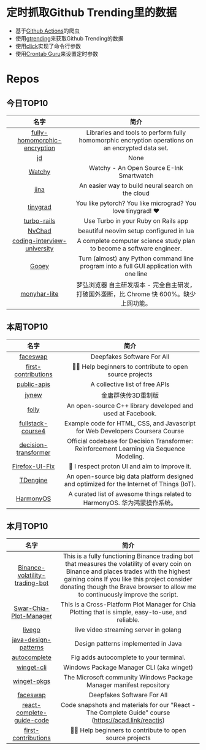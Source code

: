 # 定时抓取Github Trending里的数据
* 基于[Github Actions](https://docs.github.com/en/actions)的爬虫
* 使用[gtrending](https://github.com/hedythedev/gtrending)来获取Github Trending的数据
* 使用[click](https://github.com/pallets/click)实现了命令行参数
* 使用[Crontab Guru](https://crontab.guru/)来设置定时参数

# Repos
## 今日TOP10 
<!-- START OF DAILY_TOP10_REPOS -->
| 名字 | 简介 |
| :----: | :----: |
| [fully-homomorphic-encryption](https://github.com/google/fully-homomorphic-encryption) | Libraries and tools to perform fully homomorphic encryption operations on an encrypted data set. |
| [jd](https://github.com/star261/jd) | None |
| [Watchy](https://github.com/sqfmi/Watchy) | Watchy - An Open Source E-Ink Smartwatch |
| [jina](https://github.com/jina-ai/jina) | An easier way to build neural search on the cloud |
| [tinygrad](https://github.com/geohot/tinygrad) | You like pytorch? You like micrograd? You love tinygrad! ❤️ |
| [turbo-rails](https://github.com/hotwired/turbo-rails) | Use Turbo in your Ruby on Rails app |
| [NvChad](https://github.com/siduck76/NvChad) | beautiful neovim setup configured in lua |
| [coding-interview-university](https://github.com/jwasham/coding-interview-university) | A complete computer science study plan to become a software engineer. |
| [Gooey](https://github.com/chriskiehl/Gooey) | Turn (almost) any Python command line program into a full GUI application with one line |
| [monyhar-lite](https://github.com/monyhar/monyhar-lite) | 梦弘浏览器 自主研发版本 - 完全自主研发，打破国外垄断，比 Chrome 快 600%。缺少上网功能。 |
<!-- END OF DAILY_TOP10_REPOS -->

## 本周TOP10
<!-- START OF WEEKLY_TOP10_REPOS -->
| 名字 | 简介 |
| :----: | :----: |
| [faceswap](https://github.com/deepfakes/faceswap) | Deepfakes Software For All |
| [first-contributions](https://github.com/firstcontributions/first-contributions) | 🚀✨ Help beginners to contribute to open source projects |
| [public-apis](https://github.com/public-apis/public-apis) | A collective list of free APIs |
| [jynew](https://github.com/jynew/jynew) | 金庸群侠传3D重制版 |
| [folly](https://github.com/facebook/folly) | An open-source C++ library developed and used at Facebook. |
| [fullstack-course4](https://github.com/jhu-ep-coursera/fullstack-course4) | Example code for HTML, CSS, and Javascript for Web Developers Coursera Course |
| [decision-transformer](https://github.com/kzl/decision-transformer) | Official codebase for Decision Transformer: Reinforcement Learning via Sequence Modeling. |
| [Firefox-UI-Fix](https://github.com/black7375/Firefox-UI-Fix) | 🦊 I respect proton UI and aim to improve it. |
| [TDengine](https://github.com/taosdata/TDengine) | An open-source big data platform designed and optimized for the Internet of Things (IoT). |
| [HarmonyOS](https://github.com/Awesome-HarmonyOS/HarmonyOS) | A curated list of awesome things related to HarmonyOS. 华为鸿蒙操作系统。 |
<!-- END OF WEEKLY_TOP10_REPOS -->

## 本月TOP10
<!-- START OF MONTHLY_TOP10_REPOS -->
| 名字 | 简介 |
| :----: | :----: |
| [Binance-volatility-trading-bot](https://github.com/CyberPunkMetalHead/Binance-volatility-trading-bot) | This is a fully functioning Binance trading bot that measures the volatility of every coin on Binance and places trades with the highest gaining coins If you like this project consider donating though the Brave browser to allow me to continuously improve the script. |
| [Swar-Chia-Plot-Manager](https://github.com/swar/Swar-Chia-Plot-Manager) | This is a Cross-Platform Plot Manager for Chia Plotting that is simple, easy-to-use, and reliable. |
| [livego](https://github.com/gwuhaolin/livego) | live video streaming server in golang |
| [java-design-patterns](https://github.com/iluwatar/java-design-patterns) | Design patterns implemented in Java |
| [autocomplete](https://github.com/withfig/autocomplete) | Fig adds autocomplete to your terminal. |
| [winget-cli](https://github.com/microsoft/winget-cli) | Windows Package Manager CLI (aka winget) |
| [winget-pkgs](https://github.com/microsoft/winget-pkgs) | The Microsoft community Windows Package Manager manifest repository |
| [faceswap](https://github.com/deepfakes/faceswap) | Deepfakes Software For All |
| [react-complete-guide-code](https://github.com/academind/react-complete-guide-code) | Code snapshots and materials for our "React - The Complete Guide" course (https://acad.link/reactjs) |
| [first-contributions](https://github.com/firstcontributions/first-contributions) | 🚀✨ Help beginners to contribute to open source projects |
<!-- END OF MONTHLY_TOP10_REPOS -->
